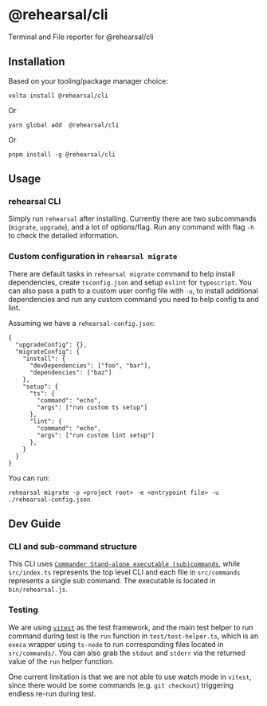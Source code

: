 # @rehearsal/cli

Terminal and File reporter for @rehearsal/cli

## Installation

Based on your tooling/package manager choice:

```
volta install @rehearsal/cli
```

Or

```
yarn global add  @rehearsal/cli
```

Or

```
pnpm install -g @rehearsal/cli
```

## Usage

### rehearsal CLI

Simply run `rehearsal` after installing. Currently there are two subcommands (`migrate`, `upgrade`), and a lot of options/flag. Run any command with flag `-h` to check the detailed information.

### Custom configuration in `rehearsal migrate`

There are default tasks in `rehearsal migrate` command to help install dependencies, create `tsconfig.json` and setup `eslint` for `typescript`. You can also pass a path to a custom user config file with `-u`, to install additional dependencies and run any custom command you need to help config ts and lint.

Assuming we have a `rehearsal-config.json`:

```
{
  "upgradeConfig": {},
  "migrateConfig": {
    "install": {
      "devDependencies": ["foo", "bar"],
      "dependencies": ["baz"]
    },
    "setup": {
      "ts": {
        "command": "echo",
        "args": ["run custom ts setup"]
      },
      "lint": {
        "command": "echo",
        "args": ["run custom lint setup"]
      },
    }
  }
}
```

You can run:

```
rehearsal migrate -p <project root> -e <entrypoint file> -u ./rehearsal-config.json
```

## Dev Guide

### CLI and sub-command structure

This CLI uses [`Commander Stand-alone executable (sub)commands`](https://github.com/tj/commander.js#stand-alone-executable-subcommands), while `src/index.ts` represents the top level CLI and each file in `src/commands` represents a single sub command. The executable is located in `bin/rehearsal.js`.

### Testing

We are using [`vitest`](https://vitest.dev/) as the test framework, and the main test helper to run command during test is the `run` function in `test/test-helper.ts`, which is an `execa` wrapper using `ts-node` to run corresponding files located in `src/commands/`. You can also grab the `stdout` and `stderr` via the returned value of the `run` helper function.

One current limitation is that we are not able to use watch mode in `vitest`, since there would be some commands (e.g. `git checkout`) triggering endless re-run during test.
